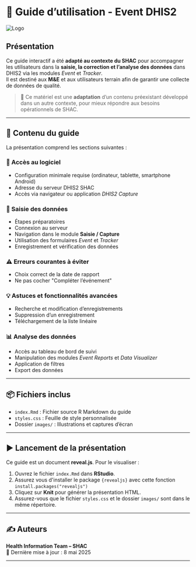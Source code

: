 # 📘 Guide d’utilisation - Event DHIS2

![Logo](https://www.emploi.cm/sites/emploi.cm/files/styles/medium/public/logo/shac_logo.jpeg?itok=CT1naUEG)

## Présentation

Ce guide interactif a été **adapté au contexte du SHAC** pour accompagner les utilisateurs dans la **saisie, la correction et l’analyse des données** dans DHIS2 via les modules *Event* et *Tracker*.  
Il est destiné aux **M&E** et aux utilisateurs terrain afin de garantir une collecte de données de qualité.

> 📝 Ce matériel est une **adaptation** d’un contenu préexistant développé dans un autre contexte, pour mieux répondre aux besoins opérationnels de SHAC.

---

## 📂 Contenu du guide

La présentation comprend les sections suivantes :

### 🔐 Accès au logiciel
- Configuration minimale requise (ordinateur, tablette, smartphone Android)
- Adresse du serveur DHIS2 SHAC
- Accès via navigateur ou application *DHIS2 Capture*

### 📝 Saisie des données
- Étapes préparatoires
- Connexion au serveur
- Navigation dans le module **Saisie / Capture**
- Utilisation des formulaires *Event* et *Tracker*
- Enregistrement et vérification des données

### ⚠️ Erreurs courantes à éviter
- Choix correct de la date de rapport
- Ne pas cocher "Compléter l’événement"

### 💡 Astuces et fonctionnalités avancées
- Recherche et modification d’enregistrements
- Suppression d’un enregistrement
- Téléchargement de la liste linéaire

### 📊 Analyse des données
- Accès au tableau de bord de suivi
- Manipulation des modules *Event Reports* et *Data Visualizer*
- Application de filtres
- Export des données

---

## 📦 Fichiers inclus

- `index.Rmd` : Fichier source R Markdown du guide
- `styles.css` : Feuille de style personnalisée
- Dossier `images/` : Illustrations et captures d’écran

---

## ▶️ Lancement de la présentation

Ce guide est un document **reveal.js**. Pour le visualiser :

1. Ouvrez le fichier `index.Rmd` dans **RStudio**.
2. Assurez vous d'installer le package `{revealjs}` avec cette fonction `install.packages("revealjs")`
3. Cliquez sur **Knit** pour générer la présentation HTML.
4. Assurez-vous que le fichier `styles.css` et le dossier `images/` sont dans le même répertoire.

---

## ✍️ Auteurs

**Health Information Team – SHAC**  
📅 Dernière mise à jour : 8 mai 2025

---



